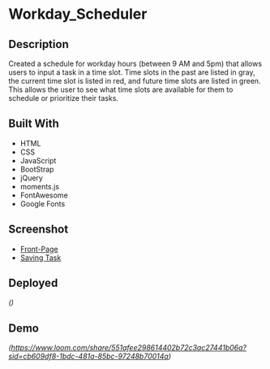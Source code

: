# Workday_Scheduler

## Description

Created a schedule for workday hours (between 9 AM and 5pm) that allows users to input a task in a time slot. Time slots in the past are listed in gray, the current time slot is listed in red, and future time slots are listed in green. This allows the user to see what time slots are available for them to schedule or prioritize their tasks.

## Built With

- HTML
- CSS
- JavaScript
- BootStrap
- jQuery
- moments.js
- FontAwesome
- Google Fonts

## Screenshot

- [Front-Page](./assets/images/Front%20Page.png)
- [Saving Task](./assets/images/Task%20Saving%20Mechanisim.png)

## Deployed
*()*

## Demo
*(https://www.loom.com/share/551afee298614402b72c3ac27441b06a?sid=cb609df8-1bdc-481a-85bc-97248b70014a)*
